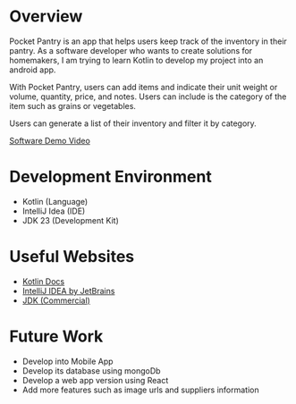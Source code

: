 # Overview

Pocket Pantry is an app that helps users keep track of the inventory in their pantry.
As a software developer who wants to create solutions for homemakers, I am trying to learn Kotlin to develop my project into an android app.

With Pocket Pantry, users can add items and indicate their unit weight or volume, quantity, price, and notes. Users can include is the category of the item such as grains or vegetables.

Users can generate a list of their inventory and filter it by category.

[Software Demo Video](https://youtu.be/s6vf8Lv6IFI)

# Development Environment

* Kotlin (Language)
* IntelliJ Idea (IDE) 
* JDK 23 (Development Kit)

# Useful Websites

- [Kotlin Docs](https://kotlinlang.org/docs/home.html)
- [IntelliJ IDEA by JetBrains](https://www.jetbrains.com/idea/)
- [JDK (Commercial)](https://www.oracle.com/java/technologies/downloads/?er=221886)

# Future Work

- Develop into Mobile App
- Develop its database using mongoDb
- Develop a web app version using React
- Add more features such as image urls and suppliers information
